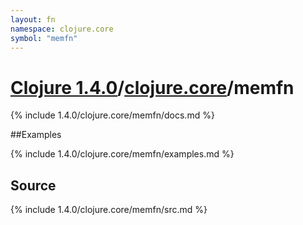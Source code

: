 ```yaml
---
layout: fn
namespace: clojure.core
symbol: "memfn"
---
```


# [Clojure 1.4.0](../../)/[clojure.core](../)/memfn

{% include 1.4.0/clojure.core/memfn/docs.md %}

##Examples

{% include 1.4.0/clojure.core/memfn/examples.md %}
## Source
{% include 1.4.0/clojure.core/memfn/src.md %}

